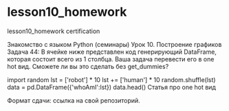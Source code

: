 # lesson10_homework
lesson10_homework certification


Знакомство с языком Python (семинары)
Урок 10. Построение графиков
Задача 44: В ячейке ниже представлен код генерирующий DataFrame, которая состоит всего из 1 столбца. Ваша задача перевести его в one hot вид. Сможете ли вы это сделать без get_dummies?

import random
lst = ['robot'] * 10
lst += ['human'] * 10
random.shuffle(lst)
data = pd.DataFrame({'whoAmI':lst})
data.head()
Статья про one hot вид

Формат сдачи: ссылка на свой репозиторий.
